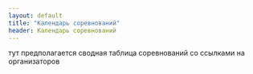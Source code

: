 ```yaml
---
layout: default
title: "Календарь соревнований"
header: Календарь соревнований
---
```


тут предполагается сводная таблица соревнований
со ссылками на организаторов
